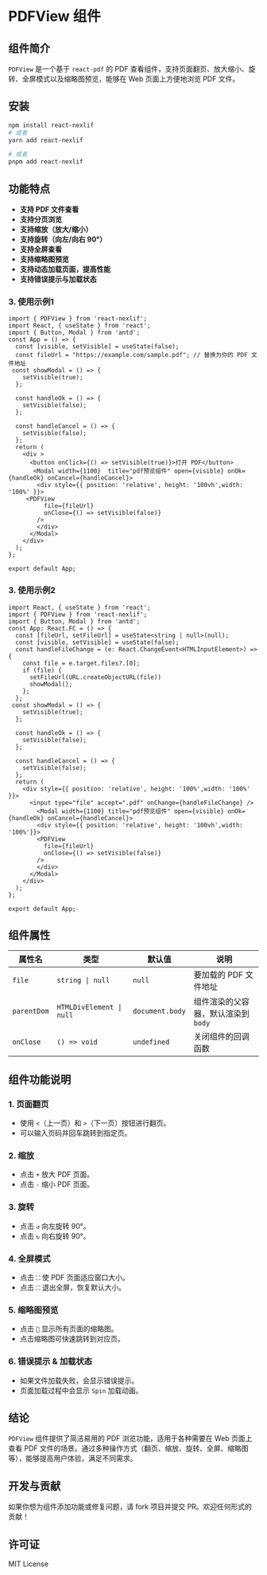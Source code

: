 # PDFView 组件

## 组件简介

`PDFView` 是一个基于 `react-pdf` 的 PDF 查看组件，支持页面翻页、放大缩小、旋转、全屏模式以及缩略图预览，能够在 Web 页面上方便地浏览 PDF 文件。

## 安装

```sh
npm install react-nexlif
# 或者
yarn add react-nexlif

# 或者
pnpm add react-nexlif
```


## 功能特点

- **支持 PDF 文件查看**
- **支持分页浏览**
- **支持缩放（放大/缩小）**
- **支持旋转（向左/向右 90°）**
- **支持全屏查看**
- **支持缩略图预览**
- **支持动态加载页面，提高性能**
- **支持错误提示与加载状态**

### 3. 使用示例1

```tsx
import { PDFView } from 'react-nexlif';
import React, { useState } from 'react';
import { Button, Modal } from 'antd';
const App = () => {
  const [visible, setVisible] = useState(false);
  const fileUrl = "https://example.com/sample.pdf"; // 替换为你的 PDF 文件地址
 const showModal = () => {
    setVisible(true);
  };

  const handleOk = () => {
    setVisible(false);
  };

  const handleCancel = () => {
    setVisible(false);
  };
  return (
    <div >
      <button onClick={() => setVisible(true)}>打开 PDF</button>
       <Modal width={1100}  title="pdf预览组件" open={visible} onOk={handleOk} onCancel={handleCancel}>
        <div style={{ position: 'relative', height: '100vh',width: '100%' }}>
     <PDFView
          file={fileUrl}
          onClose={() => setVisible(false)}
        />
        </div>
      </Modal>
    </div>
  );
};

export default App;
```

### 3. 使用示例2

```tsx
import React, { useState } from 'react';
import { PDFView } from 'react-nexlif';
import { Button, Modal } from 'antd';
const App: React.FC = () => {
  const [fileUrl, setFileUrl] = useState<string | null>(null);
  const [visible, setVisible] = useState(false);
  const handleFileChange = (e: React.ChangeEvent<HTMLInputElement>) => {
    const file = e.target.files?.[0];
    if (file) {
      setFileUrl(URL.createObjectURL(file))
      showModal();
    };
  };
 const showModal = () => {
    setVisible(true);
  };

  const handleOk = () => {
    setVisible(false);
  };

  const handleCancel = () => {
    setVisible(false);
  };
  return (
    <div style={{ position: 'relative', height: '100%',width: '100%' }}>
      <input type="file" accept=".pdf" onChange={handleFileChange} />
        <Modal width={1100} title="pdf预览组件" open={visible} onOk={handleOk} onCancel={handleCancel}>
        <div style={{ position: 'relative', height: '100vh',width: '100%'}}>
        <PDFView
          file={fileUrl}
          onClose={() => setVisible(false)}
        />
        </div>
      </Modal>
    </div>
  );
};

export default App;
```

## 组件属性

| 属性名       | 类型                  | 默认值  | 说明 |
|-------------|----------------------|--------|----------------------------------|
| `file`      | `string \| null`      | `null` | 要加载的 PDF 文件地址 |
| `parentDom` | `HTMLDivElement \| null` | `document.body` | 组件渲染的父容器，默认渲染到 `body` |
| `onClose`   | `() => void`          | `undefined` | 关闭组件的回调函数 |

## 组件功能说明

### 1. **页面翻页**

- 使用 `<`（上一页）和 `>`（下一页）按钮进行翻页。
- 可以输入页码并回车跳转到指定页。

### 2. **缩放**

- 点击 `+` 放大 PDF 页面。
- 点击 `-` 缩小 PDF 页面。

### 3. **旋转**

- 点击 `↺` 向左旋转 90°。
- 点击 `↻` 向右旋转 90°。

### 4. **全屏模式**

- 点击 `⛶` 使 PDF 页面适应窗口大小。
- 点击 `⛶` 退出全屏，恢复默认大小。

### 5. **缩略图预览**

- 点击 `📄` 显示所有页面的缩略图。
- 点击缩略图可快速跳转到对应页。

### 6. **错误提示 & 加载状态**

- 如果文件加载失败，会显示错误提示。
- 页面加载过程中会显示 `Spin` 加载动画。

## 结论

`PDFView` 组件提供了简洁易用的 PDF 浏览功能，适用于各种需要在 Web 页面上查看 PDF 文件的场景。通过多种操作方式（翻页、缩放、旋转、全屏、缩略图等），能够提高用户体验，满足不同需求。

## 开发与贡献

如果你想为组件添加功能或修复问题，请 fork 项目并提交 PR。欢迎任何形式的贡献！

## 许可证

MIT License

```
